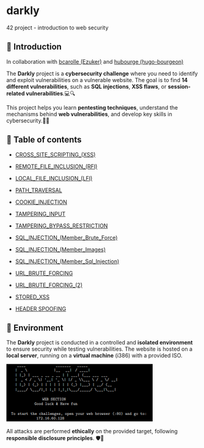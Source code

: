 # darkly
42 project - introduction to web security 

## 📑 Introduction

In collaboration with [bcarolle (Ezuker)](https://github.com/Ezuker) and [hubourge (hugo-bourgeon)](https://github.com/hugo-bourgeon)  

The **Darkly** project is a **cybersecurity challenge** where you need to identify and exploit vulnerabilities on a vulnerable website. The goal is to find **14 different vulnerabilities**, such as **SQL injections**, **XSS flaws**, or **session-related vulnerabilities**.💻🔍

This project helps you learn **pentesting techniques**, understand the mechanisms behind **web vulnerabilities**, and develop key skills in cybersecurity.🚀🔐

## 🔗 Table of contents

- [CROSS_SITE_SCRIPTING_(XSS)](https://github.com/hugo-bourgeon/darkly/blob/main/CROSS_SITE_SCRIPTING_(XSS)/Ressources/ressources.md)
- [REMOTE_FILE_INCLUSION_(RFI)](https://github.com/hugo-bourgeon/darkly/blob/main/REMOTE_FILE_INCLUSION_(RFI)/Ressources/ressources.md)
- [LOCAL_FILE_INCLUSION_(LFI)](https://github.com/hugo-bourgeon/darkly/blob/main/LOCAL_FILE_INCLUSION_(LFI)/Ressources/ressources.md)
- [PATH_TRAVERSAL](https://github.com/hugo-bourgeon/darkly/blob/main/PATH_TRAVERSAL/Ressources/ressources.md) 
- [COOKIE_INJECTION](https://github.com/hugo-bourgeon/darkly/blob/main/COOKIE_INJECTION/Ressources/ressources.md)
- [TAMPERING_INPUT](https://github.com/hugo-bourgeon/darkly/blob/main/TAMPERING_INPUT/Ressources/ressources.md)
- [TAMPERING_BYPASS_RESTRICTION](https://github.com/hugo-bourgeon/darkly/tree/main/TAMPERING_BYPASS_RESTRICTION/Ressources/ressources.md)


- [SQL_INJECTION_(Member_Brute_Force)](https://github.com/hugo-bourgeon/darkly/blob/main/SQL_INJECTION_(Member_Brute_Force)/Ressources/ressources.md)
- [SQL_INJECTION_(Member_Images)](https://github.com/hugo-bourgeon/darkly/blob/main/SQL_INJECTION_(Member_Images)/Ressources/ressources.md)
- [SQL_INJECTION_(Member_Sql_Injection)](https://github.com/hugo-bourgeon/darkly/blob/main/SQL_INJECTION_(Member_Sql_Injection)/Ressources/ressources.md)
- [URL_BRUTE_FORCING](https://github.com/hugo-bourgeon/darkly/blob/main/URL_BRUTE_FORCING/Ressources/ressources.md)
- [URL_BRUTE_FORCING_(2)](https://github.com/hugo-bourgeon/darkly/blob/main/URL_BRUTE_FORCING_(2)/Ressources/ressources.md)
- [STORED_XSS](https://github.com/hugo-bourgeon/darkly/blob/main/STORED_XSS/Ressources/ressources.md)
- [HEADER SPOOFING](https://github.com/hugo-bourgeon/darkly/blob/main/HEADER%20SPOOFING/Ressources/ressources.md)


## 🌱 Environment

The **Darkly** project is conducted in a controlled and **isolated environment** to ensure security while testing vulnerabilities. The website is hosted on a **local server**, running on a **virtual machine** (i386) with a provided ISO.

![vm image](images/image.png)

All attacks are performed **ethically** on the provided target, following **responsible disclosure principles**. 🛡️📜